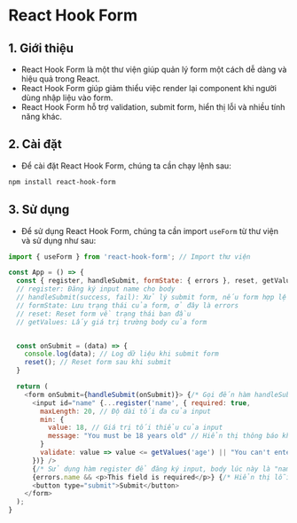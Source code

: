 # React Hook Form
## 1. Giới thiệu
- React Hook Form là một thư viện giúp quản lý form một cách dễ dàng và hiệu quả trong React.
- React Hook Form giúp giảm thiểu việc render lại component khi người dùng nhập liệu vào form.
- React Hook Form hỗ trợ validation, submit form, hiển thị lỗi và nhiều tính năng khác.

## 2. Cài đặt
- Để cài đặt React Hook Form, chúng ta cần chạy lệnh sau:
```bash
npm install react-hook-form
```

## 3. Sử dụng
- Để sử dụng React Hook Form, chúng ta cần import `useForm` từ thư viện và sử dụng như sau:
```javascript
import { useForm } from 'react-hook-form'; // Import thư viện

const App = () => {
  const { register, handleSubmit, formState: { errors }, reset, getValues } = useForm(); // Sử dụng hook
  // register: Đăng ký input name cho body
  // handleSubmit(success, fail): Xử lý submit form, nếu form hợp lệ thì chạy success, ngược lại chạy fail
  // formState: Lưu trạng thái của form, ở đây là errors
  // reset: Reset form về trạng thái ban đầu 
  // getValues: Lấy giá trị trường body của form


  const onSubmit = (data) => {
    console.log(data); // Log dữ liệu khi submit form
    reset(); // Reset form sau khi submit
  }

  return (
    <form onSubmit={handleSubmit(onSubmit)}> {/* Gọi đến hàm handleSubmit của hook */}
      <input id="name" {...register('name', { required: true,
        maxLength: 20, // Độ dài tối đa của input
        min: {
          value: 18, // Giá trị tối thiểu của input
          message: "You must be 18 years old" // Hiển thị thông báo khi input không hợp lệ
        }
        validate: value => value <= getValues('age') || "You can't enter a value greater than age" // Kiểm tra giá trị của input so với giá trị của trường age, nếu không hợp lệ thì hiển thị thông báo
      })} /> 
      {/* Sử dụng hàm register để đăng ký input, body lúc này là "name", register đã bao gồm tất cả các hàm xử lý, onChange,... của <form/> và validation, ở đây là required */}
      {errors.name && <p>This field is required</p>} {/* Hiển thị lỗi khi input không hợp lệ */}
      <button type="submit">Submit</button>
    </form>
  );
}
```
